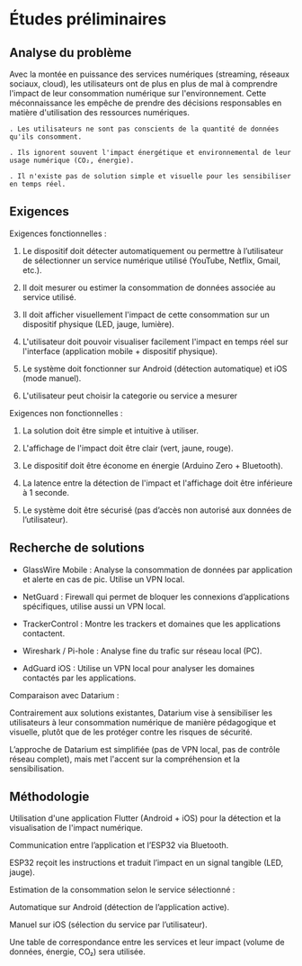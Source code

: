 # Études préliminaires

## Analyse du problème

Avec la montée en puissance des services numériques (streaming, réseaux sociaux, cloud), les utilisateurs ont de plus en plus de mal à comprendre l'impact de leur consommation numérique sur l'environnement. Cette méconnaissance les empêche de prendre des décisions responsables en matière d'utilisation des ressources numériques.

    . Les utilisateurs ne sont pas conscients de la quantité de données qu'ils consomment.

    . Ils ignorent souvent l'impact énergétique et environnemental de leur usage numérique (CO₂, énergie).

    . Il n'existe pas de solution simple et visuelle pour les sensibiliser en temps réel.

## Exigences

Exigences fonctionnelles :

1. Le dispositif doit détecter automatiquement ou permettre à l’utilisateur de sélectionner un service numérique utilisé (YouTube, Netflix, Gmail, etc.).

2. Il doit mesurer ou estimer la consommation de données associée au service utilisé.

3. Il doit afficher visuellement l'impact de cette consommation sur un dispositif physique (LED, jauge, lumière).

4. L'utilisateur doit pouvoir visualiser facilement l'impact en temps réel sur l'interface (application mobile + dispositif physique).

5. Le système doit fonctionner sur Android (détection automatique) et iOS (mode manuel).

6. L'utilisateur peut choisir la categorie ou service a mesurer 

Exigences non fonctionnelles :

1. La solution doit être simple et intuitive à utiliser.

2. L'affichage de l'impact doit être clair (vert, jaune, rouge).

3. Le dispositif doit être économe en énergie (Arduino Zero + Bluetooth).

4. La latence entre la détection de l'impact et l'affichage doit être inférieure à 1 seconde.

5. Le système doit être sécurisé (pas d’accès non autorisé aux données de l’utilisateur).



## Recherche de solutions

- GlassWire Mobile : Analyse la consommation de données par application et alerte en cas de pic. Utilise un VPN local.

- NetGuard : Firewall qui permet de bloquer les connexions d’applications spécifiques, utilise aussi un VPN local.

- TrackerControl : Montre les trackers et domaines que les applications contactent.

- Wireshark / Pi-hole : Analyse fine du trafic sur réseau local (PC).

- AdGuard iOS : Utilise un VPN local pour analyser les domaines contactés par les applications.

Comparaison avec Datarium :

Contrairement aux solutions existantes, Datarium vise à sensibiliser les utilisateurs à leur consommation numérique de manière pédagogique et visuelle, plutôt que de les protéger contre les risques de sécurité.

L’approche de Datarium est simplifiée (pas de VPN local, pas de contrôle réseau complet), mais met l'accent sur la compréhension et la sensibilisation.



## Méthodologie

Utilisation d'une application Flutter (Android + iOS) pour la détection et la visualisation de l'impact numérique.

Communication entre l’application et l’ESP32 via Bluetooth.

ESP32 reçoit les instructions et traduit l’impact en un signal tangible (LED, jauge).

Estimation de la consommation selon le service sélectionné :

Automatique sur Android (détection de l’application active).

Manuel sur iOS (sélection du service par l’utilisateur).

Une table de correspondance entre les services et leur impact (volume de données, énergie, CO₂) sera utilisée.

